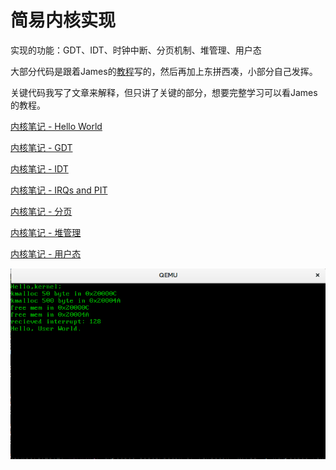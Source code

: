
# 简易内核实现


实现的功能：GDT、IDT、时钟中断、分页机制、堆管理、用户态

大部分代码是跟着James的[教程](http://www.jamesmolloy.co.uk/)写的，然后再加上东拼西凑，小部分自己发挥。


关键代码我写了文章来解释，但只讲了关键的部分，想要完整学习可以看James的教程。

[内核笔记 - Hello World](https://zero-day.cn/2020/02/25/kernel-1/)

[内核笔记 - GDT](https://zero-day.cn/2020/02/27/kernel-gdt/)

[内核笔记 - IDT](https://zero-day.cn/2020/02/28/kernel-idt/)

[内核笔记 - IRQs and PIT](https://zero-day.cn/2020/03/04/kernel-irqs-pit/)

[内核笔记 - 分页](https://zero-day.cn/2020/03/09/kernel-paging/)

[内核笔记 - 堆管理](https://zero-day.cn/2020/03/12/kernel-heap/)

[内核笔记 - 用户态](https://zero-day.cn/2020/03/12/kernel-user-mod/)


![](/image/kernel.png)

